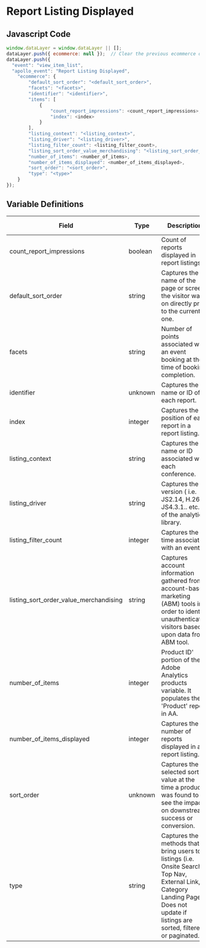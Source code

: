 # Report Listing Displayed

### 

## Javascript Code
```js
window.dataLayer = window.dataLayer || [];
dataLayer.push({ ecommerce: null });  // Clear the previous ecommerce object.
dataLayer.push({
  "event": "view_item_list",
  "apollo_event": "Report Listing Displayed",
    "ecommerce": {
        "default_sort_order": "<default_sort_order>",
        "facets": "<facets>",
        "identifier": "<identifier>",
        "items": [
            {
                "count_report_impressions": <count_report_impressions>,
                "index": <index>
            }
        ],
        "listing_context": "<listing_context>",
        "listing_driver": "<listing_driver>",
        "listing_filter_count": <listing_filter_count>,
        "listing_sort_order_value_merchandising": "<listing_sort_order_value_merchandising>",
        "number_of_items": <number_of_items>,
        "number_of_items_displayed": <number_of_items_displayed>,
        "sort_order": "<sort_order>",
        "type": "<type>"
    }
});
```

## Variable Definitions

|Field|Type|Description|Example|Pattern|Min Length|Max Length|Minimum|Maximum|Multiple Of|
| --- | --- | --- | --- | --- | --- | --- | --- | --- | --- |
|count_report_impressions|boolean|Count of reports displayed in report listings.|TRUE|||||||
|default_sort_order|string|Captures the name of the page or screen the visitor was on directly prior to the current one.|A to Z, Low to High, Newest to Oldest||||0|||
|facets|string|Number of points associated with an event booking at the time of booking completion.|sort\~price ascending\|color\~green\|size\~medium|||||||
|identifier|unknown|Captures the name or ID of each report.||||||||
|index|integer|Captures the position of each report in a report listing.|1, 2, 3, 4, 5||||0|||
|listing_context|string|Captures the name or ID associated with each conference.|Filter Added, Filter Removed, Sort Change, Pagination|||||||
|listing_driver|string|Captures the version \( i.e. JS2.14, H.26, JS4.3.1.. etc.\) of the analytics library.|Onsite Search, Curated Assortment, Navigation|||||||
|listing_filter_count|integer|Captures the time associated with an event.|0, 20, 12||||0|||
|listing_sort_order_value_merchandising|string|Captures account information gathered from account-based marketing \(ABM\) tools in order to identify unauthenticated visitors based upon data from ABM tool.|high-low, low-high, nearest-farthest, a-z, newest-oldest|||||||
|number_of_items|integer|Product ID' portion of the Adobe Analytics products variable.  It populates the 'Product' report in AA.|1, 21, 111, 166||||0|||
|number_of_items_displayed|integer|Captures the number of reports displayed in a report listing.|10, 20, 30, 40||||0|||
|sort_order|unknown|Captures the selected sort value at the time a product was found to see the impact on downstream success or conversion.|high-low, low-high, nearest-farthest, a-z, newest-oldest|||||||
|type|string|Captures the methods that bring users to listings \(i.e. Onsite Search, Top Nav, External Link, Category Landing Page\). Does not update if listings are sorted, filtered, or paginated.|Product, Location, Event, Room, Content|||||||




